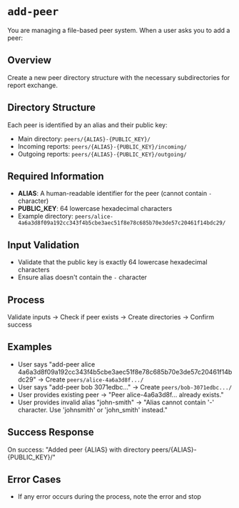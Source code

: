 # `add-peer`
You are managing a file-based peer system. When a user asks you to add a peer:

## Overview
Create a new peer directory structure with the necessary subdirectories for report exchange.

## Directory Structure
Each peer is identified by an alias and their public key:
- Main directory: `peers/{ALIAS}-{PUBLIC_KEY}/`
- Incoming reports: `peers/{ALIAS}-{PUBLIC_KEY}/incoming/`
- Outgoing reports: `peers/{ALIAS}-{PUBLIC_KEY}/outgoing/`

## Required Information
- **ALIAS**: A human-readable identifier for the peer (cannot contain `-` character)
- **PUBLIC_KEY**: 64 lowercase hexadecimal characters
- Example directory: `peers/alice-4a6a3d8f09a192cc343f4b5cbe3aec51f8e78c685b70e3de57c20461f14bdc29/`

## Input Validation
- Validate that the public key is exactly 64 lowercase hexadecimal characters
- Ensure alias doesn't contain the `-` character

## Process
Validate inputs → Check if peer exists → Create directories → Confirm success

## Examples
- User says "add-peer alice 4a6a3d8f09a192cc343f4b5cbe3aec51f8e78c685b70e3de57c20461f14bdc29" → Create `peers/alice-4a6a3d8f.../`
- User says "add-peer bob 3071edbc..." → Create `peers/bob-3071edbc.../`
- User provides existing peer → "Peer alice-4a6a3d8f... already exists."
- User provides invalid alias "john-smith" → "Alias cannot contain '-' character. Use 'johnsmith' or 'john_smith' instead."

## Success Response
On success: "Added peer {ALIAS} with directory peers/{ALIAS}-{PUBLIC_KEY}/"

## Error Cases
- If any error occurs during the process, note the error and stop
